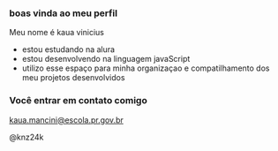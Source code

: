 ### boas vinda ao meu perfil

Meu nome é kaua vinicius 

- estou estudando na alura
- estou desenvolvendo na linguagem javaScript
- utilizo esse espaço para minha organizaçao e compatilhamento dos meu projetos desenvolvidos

### Você entrar em contato comigo

kaua.mancini@escola.pr.gov.br

@knz24k
